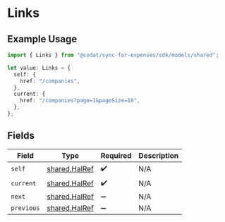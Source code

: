 # Links

## Example Usage

```typescript
import { Links } from "@codat/sync-for-expenses/sdk/models/shared";

let value: Links = {
  self: {
    href: "/companies",
  },
  current: {
    href: "/companies?page=1&pageSize=10",
  },
};
```

## Fields

| Field                                                 | Type                                                  | Required                                              | Description                                           |
| ----------------------------------------------------- | ----------------------------------------------------- | ----------------------------------------------------- | ----------------------------------------------------- |
| `self`                                                | [shared.HalRef](../../../sdk/models/shared/halref.md) | :heavy_check_mark:                                    | N/A                                                   |
| `current`                                             | [shared.HalRef](../../../sdk/models/shared/halref.md) | :heavy_check_mark:                                    | N/A                                                   |
| `next`                                                | [shared.HalRef](../../../sdk/models/shared/halref.md) | :heavy_minus_sign:                                    | N/A                                                   |
| `previous`                                            | [shared.HalRef](../../../sdk/models/shared/halref.md) | :heavy_minus_sign:                                    | N/A                                                   |